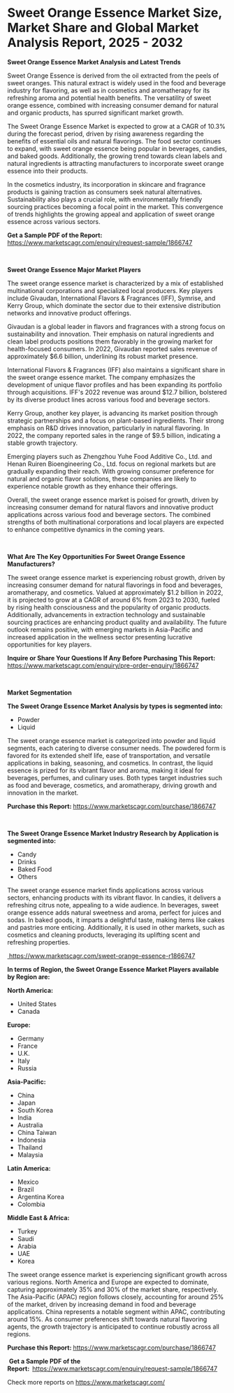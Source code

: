 <p><h1>Sweet Orange Essence Market Size, Market Share and Global Market Analysis Report, 2025 - 2032</h1></p><p><strong>Sweet Orange Essence Market Analysis and Latest Trends</strong></p>
<p><p>Sweet Orange Essence is derived from the oil extracted from the peels of sweet oranges. This natural extract is widely used in the food and beverage industry for flavoring, as well as in cosmetics and aromatherapy for its refreshing aroma and potential health benefits. The versatility of sweet orange essence, combined with increasing consumer demand for natural and organic products, has spurred significant market growth.</p><p>The Sweet Orange Essence Market is expected to grow at a CAGR of 10.3% during the forecast period, driven by rising awareness regarding the benefits of essential oils and natural flavorings. The food sector continues to expand, with sweet orange essence being popular in beverages, candies, and baked goods. Additionally, the growing trend towards clean labels and natural ingredients is attracting manufacturers to incorporate sweet orange essence into their products.</p><p>In the cosmetics industry, its incorporation in skincare and fragrance products is gaining traction as consumers seek natural alternatives. Sustainability also plays a crucial role, with environmentally friendly sourcing practices becoming a focal point in the market. This convergence of trends highlights the growing appeal and application of sweet orange essence across various sectors.</p></p>
<p><strong>Get a Sample PDF of the Report:&nbsp;</strong> <a href="https://www.marketscagr.com/enquiry/request-sample/1866747?utm_campaign=2460&utm_medium=2&utm_source=Github&utm_content=ia&utm_term=15022025&utm_id=sweet-orange-essence">https://www.marketscagr.com/enquiry/request-sample/1866747</a></p>
<p>&nbsp;</p>
<p><strong>Sweet Orange Essence Major Market Players</strong></p>
<p><p>The sweet orange essence market is characterized by a mix of established multinational corporations and specialized local producers. Key players include Givaudan, International Flavors & Fragrances (IFF), Symrise, and Kerry Group, which dominate the sector due to their extensive distribution networks and innovative product offerings.</p><p>Givaudan is a global leader in flavors and fragrances with a strong focus on sustainability and innovation. Their emphasis on natural ingredients and clean label products positions them favorably in the growing market for health-focused consumers. In 2022, Givaudan reported sales revenue of approximately $6.6 billion, underlining its robust market presence.</p><p>International Flavors & Fragrances (IFF) also maintains a significant share in the sweet orange essence market. The company emphasizes the development of unique flavor profiles and has been expanding its portfolio through acquisitions. IFF's 2022 revenue was around $12.7 billion, bolstered by its diverse product lines across various food and beverage sectors.</p><p>Kerry Group, another key player, is advancing its market position through strategic partnerships and a focus on plant-based ingredients. Their strong emphasis on R&D drives innovation, particularly in natural flavoring. In 2022, the company reported sales in the range of $9.5 billion, indicating a stable growth trajectory.</p><p>Emerging players such as Zhengzhou Yuhe Food Additive Co., Ltd. and Henan Ruiren Bioengineering Co., Ltd. focus on regional markets but are gradually expanding their reach. With growing consumer preference for natural and organic flavor solutions, these companies are likely to experience notable growth as they enhance their offerings.</p><p>Overall, the sweet orange essence market is poised for growth, driven by increasing consumer demand for natural flavors and innovative product applications across various food and beverage sectors. The combined strengths of both multinational corporations and local players are expected to enhance competitive dynamics in the coming years.</p></p>
<p>&nbsp;</p>
<p><strong>What Are The Key Opportunities For Sweet Orange Essence Manufacturers?</strong></p>
<p><p>The sweet orange essence market is experiencing robust growth, driven by increasing consumer demand for natural flavorings in food and beverages, aromatherapy, and cosmetics. Valued at approximately $1.2 billion in 2022, it is projected to grow at a CAGR of around 6% from 2023 to 2030, fueled by rising health consciousness and the popularity of organic products. Additionally, advancements in extraction technology and sustainable sourcing practices are enhancing product quality and availability. The future outlook remains positive, with emerging markets in Asia-Pacific and increased application in the wellness sector presenting lucrative opportunities for key players.</p></p>
<p><strong>Inquire or Share Your Questions If Any Before Purchasing This Report:</strong> <a href="https://www.marketscagr.com/enquiry/pre-order-enquiry/1866747?utm_campaign=2460&utm_medium=2&utm_source=Github&utm_content=ia&utm_term=15022025&utm_id=sweet-orange-essence">https://www.marketscagr.com/enquiry/pre-order-enquiry/1866747</a></p>
<p>&nbsp;</p>
<p><strong>Market Segmentation</strong></p>
<p><strong>The Sweet Orange Essence Market Analysis by types is segmented into:</strong></p>
<p><ul><li>Powder</li><li>Liquid</li></ul></p>
<p><p>The sweet orange essence market is categorized into powder and liquid segments, each catering to diverse consumer needs. The powdered form is favored for its extended shelf life, ease of transportation, and versatile applications in baking, seasoning, and cosmetics. In contrast, the liquid essence is prized for its vibrant flavor and aroma, making it ideal for beverages, perfumes, and culinary uses. Both types target industries such as food and beverage, cosmetics, and aromatherapy, driving growth and innovation in the market.</p></p>
<p><strong>Purchase this Report:&nbsp;</strong><a href="https://www.marketscagr.com/purchase/1866747?utm_campaign=2460&utm_medium=2&utm_source=Github&utm_content=ia&utm_term=15022025&utm_id=sweet-orange-essence">https://www.marketscagr.com/purchase/1866747</a></p>
<p>&nbsp;</p>
<p><strong>The Sweet Orange Essence Market Industry Research by Application is segmented into:</strong></p>
<p><ul><li>Candy</li><li>Drinks</li><li>Baked Food</li><li>Others</li></ul></p>
<p><p>The sweet orange essence market finds applications across various sectors, enhancing products with its vibrant flavor. In candies, it delivers a refreshing citrus note, appealing to a wide audience. In beverages, sweet orange essence adds natural sweetness and aroma, perfect for juices and sodas. In baked goods, it imparts a delightful taste, making items like cakes and pastries more enticing. Additionally, it is used in other markets, such as cosmetics and cleaning products, leveraging its uplifting scent and refreshing properties.</p></p>
<p><a href="https://www.marketscagr.com/sweet-orange-essence-r1866747?utm_campaign=2460&utm_medium=2&utm_source=Github&utm_content=ia&utm_term=15022025&utm_id=sweet-orange-essence">&nbsp;https://www.marketscagr.com/sweet-orange-essence-r1866747</a></p>
<p><strong>In terms of Region, the Sweet Orange Essence Market Players available by Region are:</strong></p>
<p>
    <p> <strong> North America: </strong>
        <ul>
            <li>United States</li>
            <li>Canada</li>
        </ul>
        </p> 
    <p> <strong> Europe: </strong>
        <ul>
            <li>Germany</li>
            <li>France</li>
            <li>U.K.</li>
            <li>Italy</li>
            <li>Russia</li>
        </ul>
        </p> 
    <p> <strong> Asia-Pacific: </strong>
        <ul>
            <li>China</li>
            <li>Japan</li>
            <li>South Korea</li>
            <li>India</li>
            <li>Australia</li>
            <li>China Taiwan</li>
            <li>Indonesia</li>
            <li>Thailand</li>
            <li>Malaysia</li>
        </ul>
        </p> 
    <p> <strong> Latin America: </strong>
        <ul>
            <li>Mexico</li>
            <li>Brazil</li>
            <li>Argentina Korea</li>
            <li>Colombia</li>
        </ul>
        </p> 
    <p> <strong> Middle East & Africa: </strong>
        <ul>
            <li>Turkey</li>
            <li>Saudi</li>
            <li>Arabia</li>
            <li>UAE</li>
            <li>Korea</li>
        </ul>
    </p>
    </p>
<p><p>The sweet orange essence market is experiencing significant growth across various regions. North America and Europe are expected to dominate, capturing approximately 35% and 30% of the market share, respectively. The Asia-Pacific (APAC) region follows closely, accounting for around 25% of the market, driven by increasing demand in food and beverage applications. China represents a notable segment within APAC, contributing around 15%. As consumer preferences shift towards natural flavoring agents, the growth trajectory is anticipated to continue robustly across all regions.</p></p>
<p><strong>Purchase this Report: </strong><a href="https://www.marketscagr.com/purchase/1866747?utm_campaign=2460&utm_medium=2&utm_source=Github&utm_content=ia&utm_term=15022025&utm_id=sweet-orange-essence">https://www.marketscagr.com/purchase/1866747</a></p>
<p>&nbsp;<strong>Get a Sample PDF of the Report:&nbsp;&nbsp;</strong><a href="https://www.marketscagr.com/enquiry/request-sample/1866747?utm_campaign=2460&utm_medium=2&utm_source=Github&utm_content=ia&utm_term=15022025&utm_id=sweet-orange-essence">https://www.marketscagr.com/enquiry/request-sample/1866747</a></p>
<p><strong></strong></p>
<p>Check more reports on <a href="https://www.marketscagr.com/?utm_campaign=2460&utm_medium=2&utm_source=Github&utm_content=ia&utm_term=15022025&utm_id=sweet-orange-essence">https://www.marketscagr.com/</a></p>